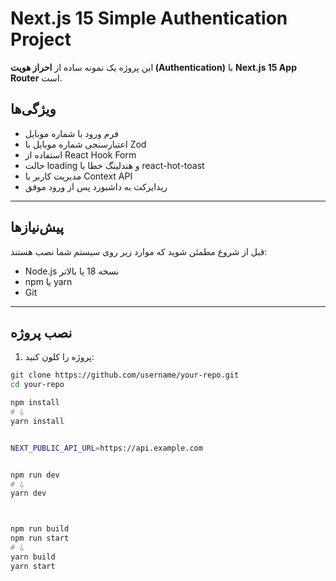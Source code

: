 # Next.js 15 Simple Authentication Project

این پروژه یک نمونه ساده از **احراز هویت (Authentication)** با **Next.js 15 App Router** است.

## ویژگی‌ها

- فرم ورود با شماره موبایل  
- اعتبارسنجی شماره موبایل با Zod  
- استفاده از React Hook Form  
- حالت loading و هندلینگ خطا با react-hot-toast  
- مدیریت کاربر با Context API  
- ریدایرکت به داشبورد پس از ورود موفق  

---

## پیش‌نیازها

قبل از شروع مطمئن شوید که موارد زیر روی سیستم شما نصب هستند:

- Node.js نسخه 18 یا بالاتر  
- npm یا yarn  
- Git  

---

## نصب پروژه

1. پروژه را کلون کنید:

```bash
git clone https://github.com/username/your-repo.git
cd your-repo

npm install
# یا
yarn install


NEXT_PUBLIC_API_URL=https://api.example.com


npm run dev
# یا
yarn dev



npm run build
npm run start
# یا
yarn build
yarn start
